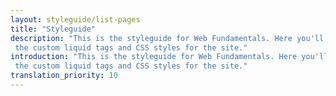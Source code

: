 ```yaml
---
layout: styleguide/list-pages
title: "Styleguide"
description: "This is the styleguide for Web Fundamentals. Here you'll find
 the custom liquid tags and CSS styles for the site."
introduction: "This is the styleguide for Web Fundamentals. Here you'll find
 the custom liquid tags and CSS styles for the site."
translation_priority: 10
---
```

